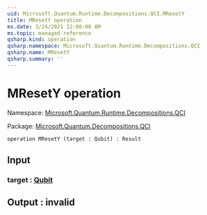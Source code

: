 ```yaml
---
uid: Microsoft.Quantum.Runtime.Decompositions.QCI.MResetY
title: MResetY operation
ms.date: 3/24/2021 12:00:00 AM
ms.topic: managed-reference
qsharp.kind: operation
qsharp.namespace: Microsoft.Quantum.Runtime.Decompositions.QCI
qsharp.name: MResetY
qsharp.summary: ''
---
```


# MResetY operation

Namespace: [Microsoft.Quantum.Runtime.Decompositions.QCI](xref:Microsoft.Quantum.Runtime.Decompositions.QCI)

Package: [Microsoft.Quantum.Decompositions.QCI](https://nuget.org/packages/Microsoft.Quantum.Decompositions.QCI)




```qsharp
operation MResetY (target : Qubit) : Result
```


## Input

### target : [Qubit](xref:microsoft.quantum.lang-ref.qubit)





## Output : __invalid<Result>__

